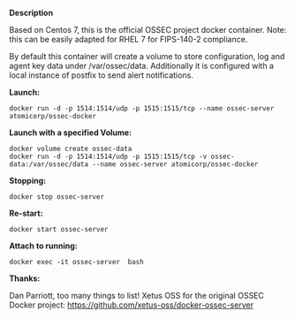 **Description**


Based on Centos 7, this is the official OSSEC project docker container. Note: this can be easily adapted for RHEL 7 for FIPS-140-2 compliance. 

By default this container will create a volume to store configuration, log and agent key data 
under /var/ossec/data.  Additionally it is configured with a local instance of postfix to 
send alert notifications.

  
**Launch:**

    docker run -d -p 1514:1514/udp -p 1515:1515/tcp --name ossec-server atomicorp/ossec-docker

**Launch with a specified Volume:**


    docker volume create ossec-data
    docker run -d -p 1514:1514/udp -p 1515:1515/tcp -v ossec-data:/var/ossec/data --name ossec-server atomicorp/ossec-docker


**Stopping:**

    docker stop ossec-server

**Re-start:**

    docker start ossec-server

**Attach to running:**

    docker exec -it ossec-server  bash

**Thanks:**

Dan Parriott, too many things to list!
Xetus OSS for the original OSSEC Docker project: https://github.com/xetus-oss/docker-ossec-server


